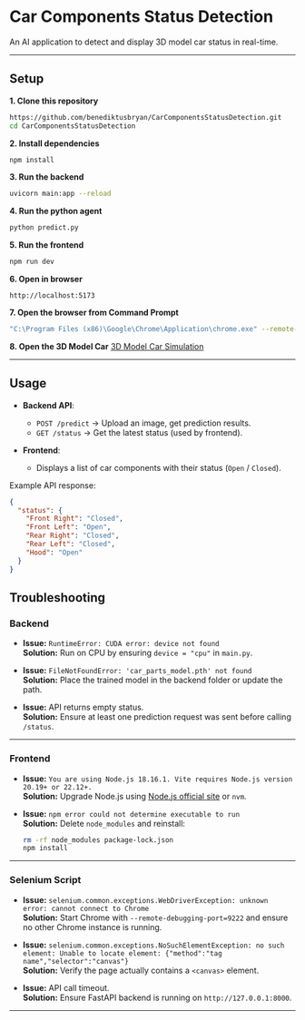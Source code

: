 # Car Components Status Detection

An AI application to detect and display 3D model car status in real-time.

---

## Setup

**1. Clone this repository**
   ```bash
   https://github.com/benediktusbryan/CarComponentsStatusDetection.git
   cd CarComponentsStatusDetection
   ```

**2. Install dependencies**
   ```bash
   npm install
   ```

**3. Run the backend**
   ```bash
   uvicorn main:app --reload
   ```

**4. Run the python agent**
   ```bash
   python predict.py
   ```

**5. Run the frontend**
   ```bash
   npm run dev
   ```

**6. Open in browser**  
   ```
   http://localhost:5173
   ```

**7. Open the browser from Command Prompt**
   ```bash
   "C:\Program Files (x86)\Google\Chrome\Application\chrome.exe" --remote-debugging-port=9222 --user-data-dir="C:/ChromeDebug"
   ```

**8. Open the 3D Model Car**
   [3D Model Car Simulation](https://euphonious-concha-ab5c5d.netlify.app/)

---

## Usage

- **Backend API**:
  - `POST /predict` → Upload an image, get prediction results.
  - `GET /status` → Get the latest status (used by frontend).

- **Frontend**:
  - Displays a list of car components with their status (`Open` / `Closed`).

Example API response:
```json
{
  "status": {
    "Front Right": "Closed",
    "Front Left": "Open",
    "Rear Right": "Closed",
    "Rear Left": "Closed",
    "Hood": "Open"
  }
}
```

## Troubleshooting

### Backend
- **Issue:** `RuntimeError: CUDA error: device not found`  
  **Solution:** Run on CPU by ensuring `device = "cpu"` in `main.py`.

- **Issue:** `FileNotFoundError: 'car_parts_model.pth' not found`  
  **Solution:** Place the trained model in the backend folder or update the path.

- **Issue:** API returns empty status.  
  **Solution:** Ensure at least one prediction request was sent before calling `/status`.

---

### Frontend
- **Issue:** `You are using Node.js 18.16.1. Vite requires Node.js version 20.19+ or 22.12+.`  
  **Solution:** Upgrade Node.js using [Node.js official site](https://nodejs.org) or `nvm`.

- **Issue:** `npm error could not determine executable to run`  
  **Solution:** Delete `node_modules` and reinstall:
  ```bash
  rm -rf node_modules package-lock.json
  npm install
  ```

---

### Selenium Script
- **Issue:** `selenium.common.exceptions.WebDriverException: unknown error: cannot connect to Chrome`  
  **Solution:** Start Chrome with `--remote-debugging-port=9222` and ensure no other Chrome instance is running.

- **Issue:** `selenium.common.exceptions.NoSuchElementException: no such element: Unable to locate element: {"method":"tag name","selector":"canvas"}`  
  **Solution:** Verify the page actually contains a `<canvas>` element.

- **Issue:** API call timeout.  
  **Solution:** Ensure FastAPI backend is running on `http://127.0.0.1:8000`.

---
